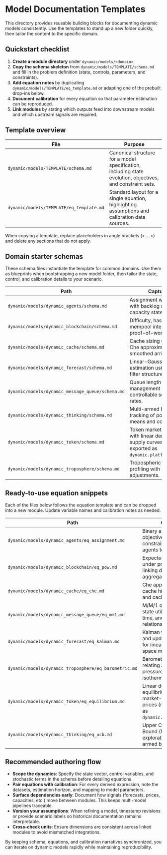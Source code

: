 # Model Documentation Templates

This directory provides reusable building blocks for documenting dynamic models
consistently. Use the templates to stand up a new folder quickly, then tailor
the content to the specific domain.

## Quickstart checklist

1. **Create a module directory** under `dynamic/models/<domain>`.
2. **Copy the schema skeleton** from `dynamic/models/TEMPLATE/schema.md` and fill in the
   problem definition (state, controls, parameters, and constraints).
3. **Add equation notes** by duplicating `dynamic/models/TEMPLATE/eq_template.md` or
   adapting one of the prebuilt drop-ins below.
4. **Document calibration** for every equation so that parameter estimation can
   be reproduced.
5. **Link modules** by stating which outputs feed into downstream models and
   which upstream signals are required.

## Template overview

| File                             | Purpose                                                                                                    |
| -------------------------------- | ---------------------------------------------------------------------------------------------------------- |
| `dynamic/models/TEMPLATE/schema.md`      | Canonical structure for a model specification, including state evolution, objectives, and constraint sets. |
| `dynamic/models/TEMPLATE/eq_template.md` | Standard layout for a single equation, highlighting assumptions and calibration data sources.              |

When copying a template, replace placeholders in angle brackets (`<...>`) and
delete any sections that do not apply.

## Domain starter schemas

These schema files instantiate the template for common domains. Use them as
blueprints when bootstrapping a new model folder, then tailor the state,
control, and calibration details to your scenario.

| Path | Captures |
| --- | --- |
| `dynamic/models/dynamic_agents/schema.md` | Assignment workflows with backlog and agent capacity states. |
| `dynamic/models/dynamic_blockchain/schema.md` | Difficulty, hash rate, and mempool interactions for proof-of-work systems. |
| `dynamic/models/dynamic_cache/schema.md` | Cache sizing under the Che approximation with smoothed arrival rates. |
| `dynamic/models/dynamic_forecast/schema.md` | Linear-Gaussian state estimation using Kalman filter structure. |
| `dynamic/models/dynamic_message_queue/schema.md` | Queue length management via controllable service rates. |
| `dynamic/models/dynamic_thinking/schema.md` | Multi-armed bandit tracking of posterior means and counts. |
| `dynamic/models/dynamic_token/schema.md` | Token market clearing with linear demand and supply curves (module exported as `dynamic.platform.token`). |
| `dynamic/models/dynamic_troposphere/schema.md` | Tropospheric pressure profiling with lapse-rate adjustments. |

## Ready-to-use equation snippets

Each of the files below follows the equation template and can be dropped into a
new module. Update variable names and calibration notes as needed.

| Path | Captures |
| --- | --- |
| `dynamic/models/dynamic_agents/eq_assignment.md` | Binary assignment objective with feasibility constraints for matching agents to tasks. |
| `dynamic/models/dynamic_blockchain/eq_pow.md` | Expected block time under proof-of-work, linking difficulty and aggregate hash rate. |
| `dynamic/models/dynamic_cache/eq_che.md` | Che approximation for cache hit probabilities and cache sizing. |
| `dynamic/models/dynamic_message_queue/eq_mm1.md` | M/M/1 queue steady-state utilization, wait time, and queue length relationships. |
| `dynamic/models/dynamic_forecast/eq_kalman.md` | Kalman filter prediction and update recursions for linear-Gaussian state space models. |
| `dynamic/models/dynamic_troposphere/eq_barometric.md` | Barometric formula relating altitude to pressure under an isothermal assumption. |
| `dynamic/models/dynamic_token/eq_equilibrium.md` | Linear demand/supply equilibrium condition for market-clearing token prices (module exported as `dynamic.platform.token`). |
| `dynamic/models/dynamic_thinking/eq_ucb.md` | Upper Confidence Bound (UCB) policy for exploration in multi-armed bandits. |

## Recommended authoring flow

- **Scope the dynamics**: Specify the state vector, control variables, and
  stochastic terms in the schema before detailing equations.
- **Pair equations with calibration**: For every derived expression, note the
  datasets, estimation horizon, and mapping to model parameters.
- **Surface dependencies early**: Document how signals (forecasts, prices,
  capacities, etc.) move between modules. This keeps multi-model pipelines
  traceable.
- **Version your assumptions**: When refining a model, timestamp revisions or
  provide scenario labels so historical documentation remains interpretable.
- **Cross-check units**: Ensure dimensions are consistent across linked modules
  to avoid mismatched integrations.

By keeping schema, equations, and calibration narratives synchronized, you can
iterate on dynamic models rapidly while maintaining reproducibility.
